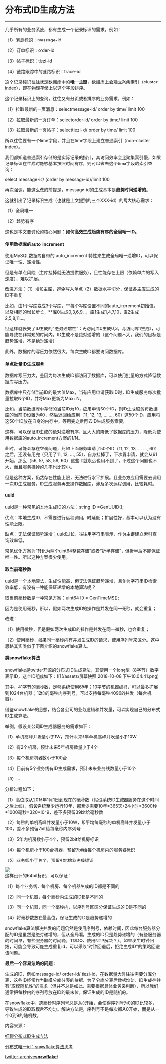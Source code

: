 # 分布式ID生成方法

---

几乎所有的业务系统，都有生成一个记录标识的需求，例如：

（1）消息标识：message-id

（2）订单标识：order-id

（3）帖子标识：tiezi-id

（4）链路跟踪中的链路标识：trace-id

这个记录标识往往就是数据库中的**唯一主键**，数据库上会建立聚集索引（cluster index），即在物理存储上以这个字段排序。

这个记录标识上的查询，往往又有分页或者排序的业务需求，例如：

（1）拉取最新的一页消息：selectmessage-id/ order by time/ limit 100

（2）拉取最新的一页订单：selectorder-id/ order by time/ limit 100

（3）拉取最新的一页帖子：selecttiezi-id/ order by time/ limit 100

所以往往要有一个time字段，并且在time字段上建立普通索引（non-cluster index）。

我们都知道普通索引存储的是实际记录的指针，其访问效率会比聚集索引慢，如果记录标识在生成时能够基本按照时间有序，则可以省去这个time字段的索引查询：

select message-id/ \(order by message-id\)/limit 100

再次强调，能这么做的前提是，message-id的生成基本是**趋势时间递增的**。

这就引出了记录标识生成（也就是上文提到的三个XXX-id）的两大核心需求：

（1）全局唯一

（2）趋势有序

这也是本文要讨论的核心问题：**如何高效生成趋势有序的全局唯一ID。**

#### **使用数据库的auto\_increment**

使用MySQL数据库自带的 auto\_increment 特性来生成全局唯一递增ID，可以保证唯一性、递增性。

但是有单点风险（主库挂掉就无法提供服务），且性能存在上限（依赖单库的写入速度），难以扩展。

改进方法：（1）增加主库，避免写入单点（2）数据水平切分，保证各主库生成的ID不重复

比如，由1个写库变成3个写库，**每个写库设置不同的auto\_increment初始值，以及相同的增长步长，**库0生成0,3,6,9…，库1生成1,4,7,10，库2生成2,5,8,11…。

但这样就丧失了ID生成的“绝对递增性”：先访问库0生成0,3，再访问库1生成1，可能导致在非常短的时间内，ID生成不是绝对递增的（这个问题不大，我们的目标是趋势递增，不是绝对递增）

此外，数据库的写压力依然很大，每次生成ID都要访问数据库。

#### **单点批量ID生成服务**

数据库写压力大，是因为每次生成ID都访问了数据库，可以使用批量的方式降低数据库写压力。

数据库中只存储当前ID的最大值Max，当有应用申请获取ID时，ID生成服务每次批量拉取N个ID，并将Max更新为Max+N。

比如，当前数据库中存储的当前ID为10，应用申请50个ID，则ID生成服务将数据库的当前ID设置为60，然后返回给应用（11, 12, 13, ... ..., 60）这50个ID，应用将这50个ID放在自身的内存中，等用完之后再去ID生成服务索要。

这样，可以保证ID生成的绝对递增有序，且大大的降低了数据库的压力，降低为使用数据库的auto\_increment方案的1/N。

此时，可能会存在空洞问题，比如上面服务申请了50个ID（11, 12, 13, ... ..., 60）之后，还没有用完（只用了11, 12, ..., 55），自身挂掉了，下次再申请，就会从61开始，那么（56, 57, 58, 59, 60）这些ID就永远也用不到了，不过这个问题也不大，而且服务挂掉的几率也比较小。

但是这种方案，仍然存在性能上限，无法进行水平扩展。且业务方应用需要去调用一次ID生成服务，ID生成服务再去操作数据库，涉及多次远程调用，比较耗时。

#### **uuid**

uuid是一种常见的本地生成ID的方法：string ID =GenUUID\(\);

优点：本地生成ID，不需要进行远程调用，时延低；扩展性好，基本可以认为没有性能上限。

缺点：无法保证趋势递增；uuid过长，往往用字符串表示，作为主键建立索引查询效率低，

常见优化方案为“转化为两个uint64整数存储”或者“折半存储”，但折半后不能保证唯一性。所以这种方案很少使用。

#### **取当前毫秒数**

uuid是一个本地算法，生成性能高，但无法保证趋势递增，且作为字符串ID检索效率低，有没有一种能保证递增的本地算法呢？

取当前毫秒数是一种常见方案：uint64 ID = GenTimeMS\(\);

因为是使用毫秒，所以，假如两次生成ID的操作是并发在同一毫秒，就会重复；

改进：

（1）使用微秒，但是假如两次生成ID的操作是并发在同一微秒，也会重复；

（2）使用毫秒，如果同一毫秒内有并发生成ID的请求，使用序列号来区分。这中思路其实类似于下面介绍的snowflake算法。

#### **类snowflake算法**

snowflake是twitter开源的分布式ID生成算法，其使用一个long型（8字节）数字表示ID，这个ID组成如下：![](/assets/屏幕快照 2018-10-08 下午10.04.41.png)

其中，41字节的毫秒数，足够系统使用69年；10字节的机器编码，可以最多扩展到1024台机器；12位的毫秒内序列号，可以支持每毫秒4096的并发（每台机器）。

借鉴snowflake的思想，结合各公司的业务逻辑和并发量，可以实现自己的分布式ID生成算法。

举例，假设某公司ID生成器服务的需求如下：

（1）单机高峰并发量小于1W，预计未来5年单机高峰并发量小于10W

（2）有2个机房，预计未来5年机房数量小于4个

（3）每个机房机器数小于100台

（4）目前有5个业务线有ID生成需求，预计未来业务线数量小于10个

（5）…

分析过程如下：

（1）高位取从2016年1月1日到现在的毫秒数（假设系统ID生成器服务在这个时间之后上线），假设系统至少运行10年，那至少需要10年\*365天\*24小时\*3600秒\*1000毫秒=320\*10^9，差不多预留39bit给毫秒数

（2）每秒的单机高峰并发量小于10W，即平均每毫秒的单机高峰并发量小于100，差不多预留7bit给每毫秒内序列号

（3）5年内机房数小于4个，预留2bit给机房标识

（4）每个机房小于100台机器，预留7bit给每个机房内的服务器标识

（5）业务线小于10个，预留4bit给业务线标识

![](http://mmbiz.qpic.cn/mmbiz/YrezxckhYOydMj2Lichnic5csTOdqI2a1mC7utPZR12icoHP8UzEibcVetkkZHxWg3ZNhuItMhiboT2AvBWWKvnDlzA/640?wx_fmt=png&tp=webp&wxfrom=5&wx_lazy=1&wx_co=1)  
这样设计的64bit标识，可以保证：

（1）每个业务线、每个机房、每个机器生成的ID都是不同的

（2）同一个机器，每个毫秒内生成的ID都是不同的

（3）同一个机器，同一个毫秒内，以序列号区区分保证生成的ID是不同的

（4）将毫秒数放在最高位，保证生成的ID是趋势递增的

snowflake算法解决并发的问题仍然是使用序列号，依赖时间，因此每台服务器分配的ID是虽然是绝对递增的，但从全局看，生成的ID只是趋势递增的（有些服务器的时间早，有些服务器的时间晚，TODO，使用NTP解决？）。如果发生时钟回拨，可能会导致可能生成重复id，可以采取“时钟回退后，拒绝生成ID”的策略回避该问题。

**最后一个容易忽略的问题**：

生成的ID，例如message-id/ order-id/ tiezi-id，在数据量大时往往需要分库分表，这些ID经常作为取模分库分表的依据，为了分库分表后数据均匀，ID生成往往有“取模随机性”的需求（但并不总是如此，需要根据具体业务来判断），所以我们通常把每秒内的序列号放在ID的最末位，保证生成的ID是随机的。

在snowflake中，跨毫秒时序列号总是从0开始，会使得序列号为0的ID比较多，导致生成的ID取模后不均匀。解决方法是，序列号不是每次都从0开始，而是从一个0到9的随机数。

内容来源：

[细聊分布式ID生成方法](https://mp.weixin.qq.com/s/0H-GEXlFnM1z-THI8ZGV2Q)

[分布式唯一id：snowflake算法思考](https://juejin.im/post/5a7f9176f265da4e721c73a8)

[twitter-archive**snowflake**/    
](https://github.com/twitter-archive/snowflake/tree/snowflake-2010)

